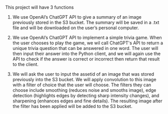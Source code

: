 This project will have 3 functions

1. We use OpenAI’s ChatGPT API to give a summary of an image previously stored in the S3 bucket. The summary will be saved in a .txt file and will be downloaded on the user’s personal computer.

2. We use OpenAI’s ChatGPT API to implement a simple trivia game. When the user chooses to play the game, we wil call ChatGPT's API to return a unique trivia question that can be answered in one word. The user will then input their answer into the Python client, and we will again use the API to check if the answer is correct or incorrect then return that result to the client.

3. We will ask the user to input the assetid of an image that was stored previously into the S3 bucket. We will apply convolution to this image with a filter of choice that the user will choose. The filters they can choose include smoothing (reduces noise and smooths image), edge detection (highlights edges by detecting sharp intensity changes), and sharpening (enhances edges and fine details). The resulting image after the filter has been applied will be added to the S3 bucket.
